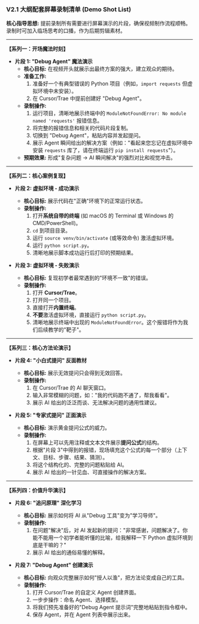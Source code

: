 ### V2.1 大纲配套屏幕录制清单 (Demo Shot List)

**核心指导思想:** 提前录制所有需要进行屏幕演示的片段，确保视频制作流程顺畅。录制时可加入临场思考的口播，作为后期剪辑素材。

---

**【系列一：开场魔法时刻】**

*   **片段 1: "Debug Agent" 魔法演示**
    *   **核心目标:** 在视频开头就展示出最终方案的强大，建立观众的期待。
    *   **准备工作:**
        1.  准备好一个有典型错误的 Python 项目（例如，`import requests` 但虚拟环境中未安装）。
        2.  在 Cursor/Trae 中提前创建好 "Debug Agent"。
    *   **录制操作:**
        1.  运行项目，清晰地展示终端中的 `ModuleNotFoundError: No module named 'requests'` 报错信息。
        2.  将完整的报错信息和相关的代码片段复制。
        3.  切换到 "Debug Agent"，粘贴内容并发起提问。
        4.  展示 Agent 瞬间给出的解决方案（例如："看起来您忘记在虚拟环境中安装 `requests` 库了，请在终端运行 `pip install requests`"）。
    *   **预期效果:** 形成"复杂问题 -> AI 瞬间解决"的强烈对比和视觉冲击。

---

**【系列二：核心案例复现】**

*   **片段 2: 虚拟环境 - 成功演示**
    *   **核心目标:** 展示代码在"正确"环境下的正常运行状态。
    *   **录制操作:**
        1.  打开**系统自带的终端** (如 macOS 的 Terminal 或 Windows 的 CMD/PowerShell)。
        2.  `cd` 到项目目录。
        3.  运行 `source venv/bin/activate` (或等效命令) 激活虚拟环境。
        4.  运行 `python script.py`。
        5.  清晰地展示脚本成功运行后打印的预期结果。

*   **片段 3: 虚拟环境 - 失败演示**
    *   **核心目标:** 复现初学者最常遇到的"环境不一致"的错误。
    *   **录制操作:**
        1.  打开 **Cursor/Trae**。
        2.  打开同一个项目。
        3.  直接打开**内置终端**。
        4.  **不要**激活虚拟环境，直接运行 `python script.py`。
        5.  清晰地展示终端中出现的 `ModuleNotFoundError`。这个报错将作为我们后续教学的"靶子"。

---

**【系列三：核心方法论演示】**

*   **片段 4: "小白式提问" 反面教材**
    *   **核心目标:** 展示无效提问只会得到无效回答。
    *   **录制操作:**
        1.  在 Cursor/Trae 的 AI 聊天窗口。
        2.  输入非常模糊的问题，如："我的代码跑不通了，帮我看看"。
        3.  展示 AI 给出的泛泛而谈、无法解决问题的通用性建议。

*   **片段 5: "专家式提问" 正面演示**
    *   **核心目标:** 演示黄金提问公式的威力。
    *   **录制操作:**
        1.  在屏幕上可以先用注释或文本文件展示**提问公式**的结构。
        2.  根据"片段 3"中得到的报错，现场填充这个公式的每一个部分（上下文、目标、步骤、结果、猜测）。
        3.  将这个结构化的、完整的问题粘贴给 AI。
        4.  展示 AI 给出的一针见血、可直接操作的解决方案。

---

**【系列四：价值升华演示】**

*   **片段 6: "追问原理" 深化学习**
    *   **核心目标:** 展示如何将 AI 从"Debug 工具"变为"学习导师"。
    *   **录制操作:**
        1.  在问题"解决"后，对 AI 发起新的提问："非常感谢，问题解决了。你能不能用一个初学者能听懂的比喻，给我解释一下 Python 虚拟环境到底是干嘛的？"
        2.  展示 AI 给出的通俗易懂的解释。

*   **片段 7: "Debug Agent" 创建演示**
    *   **核心目标:** 向观众完整展示如何"授人以渔"，把方法论变成自己的工具。
    *   **录制操作:**
        1.  打开 Cursor/Trae 的自定义 Agent 创建界面。
        2.  一步步操作：命名 Agent、选择模型。
        3.  将我们预先准备好的"Debug Agent 提示词"完整地粘贴到指令框中。
        4.  保存 Agent，并在 Agent 列表中展示出来。 
